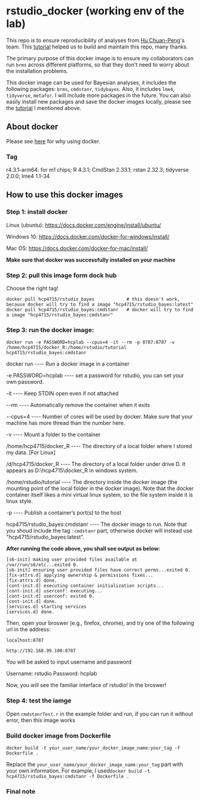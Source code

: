 # rstudio_docker (working env of the lab)

This repo is to ensure reproducibility of analyses from [Hu Chuan-Peng](https://huchuanpeng.com/)'s team. This [tutorial](http://ropenscilabs.github.io/r-docker-tutorial/) helped us to build and maintain this repo, many thanks.

The primary purpose of this docker image is to ensure my collaborators can run `brms` across different platforms, so that they don't need to worry about the installation problems.

This docker image can be used for Bayesian analyses, it includes the following packages: `brms`, `cmdstanr`, `tidybayes`. Also, it includes `lme4`, `tidyverse`, `metafor`. I will include more packages in the future. You can also easily install new packages and save the docker images locally, please see the [tutorial](http://ropenscilabs.github.io/r-docker-tutorial/) I mentioned above.

## About docker

Please see [here](https://www.docker.com/resources/what-container) for why using docker.

### Tag

r4.3.1-arm64: for m1 chips; R 4.3.1; CmdStan 2.33.1; rstan 2.32.3; tidyverse 2.0.0; lme4 1.1-34


## How to use this docker images

### Step 1: install docker

Linux (ubuntu): https://docs.docker.com/engine/install/ubuntu/

Windows 10: https://docs.docker.com/docker-for-windows/install/

Mac OS: https://docs.docker.com/docker-for-mac/install/

**Make sure that docker was successfully installed on your machine**

### Step 2: pull this image form dock hub

Choose the right tag!

```
docker pull hcp4715/rstudio_bayes            # this doesn't work, because docker will try to find a image "hcp4715/rstudio_bayes:latest"
docker pull hcp4715/rstudio_bayes:cmdstanr   # docker will try to find a image "hcp4715/rstudio_bayes:cmdstanr"
```

### Step 3: run the docker image:

```
docker run -e PASSWORD=hcplab --cpus=4 -it --rm -p 8787:8787 -v /home/hcp4715/docker_R:/home/rstudio/tutorial hcp4715/rstudio_bayes:cmdstanr
```

docker run ---- Run a docker image in a container

-e PASSWORD=hcplab ---- set a password for rstudio, you can set your own password.

-it ---- Keep STDIN open even if not attached

--rm ---- Automatically remove the container when it exits

--cpus=4 ---- Number of cores will be used by docker. Make sure that your machine has more thread than the number here.

-v ---- Mount a folder to the container

/home/hcp4715/docker_R ---- The directory of a local folder where I stored my data. [For Linux]

/d/hcp4715/docker_R ---- The directory of a local folder under drive D. It appears as D:\hcp4715\docker_R in windows system.

/home/rstudio/tutorial ---- The directory inside the docker image (the mounting point of the local folder in the docker image). Note that the docker container itself likes a mini virtual linux system, so the file system inside it is linux style.

-p ---- Publish a container’s port(s) to the host

hcp4715/rstudio_bayes:cmdstanr ---- The docker image to run. Note that you shoud include the tag `:cmdstanr` part, otherwise docker will instead use "hcp4715/rstudio_bayes:latest".

**After running the code above, you shall see output as below:**

```
[s6-init] making user provided files available at /var/run/s6/etc...exited 0.
[s6-init] ensuring user provided files have correct perms...exited 0.
[fix-attrs.d] applying ownership & permissions fixes...
[fix-attrs.d] done.
[cont-init.d] executing container initialization scripts...
[cont-init.d] userconf: executing... 
[cont-init.d] userconf: exited 0.
[cont-init.d] done.
[services.d] starting services
[services.d] done.
```

Then, open your broswer (e.g., firefox, chrome), and try one of the following url in the address:

`localhost:8787`

`http://192.168.99.100:8787`


You will be asked to input username and password

Username: rstudio
Password: hcplab

Now, you will see the familiar interface of rstudio! In the broswer!

### Step 4: test the iamge

Open `cmdstanrTest.r` in the example folder and run, if you can run it without error, then this image works

### Build docker image from Dockerfile

```
docker build -t your_user_name/your_docker_image_name:your_tag -f Dockerfile .
```

Replace the `your_user_name/your_docker_image_name:your_tag` part with your own information. For example, I used`docker build -t hcp4715/rstudio_bayes:cmdstanr -f Dockerfile .`


### Final note